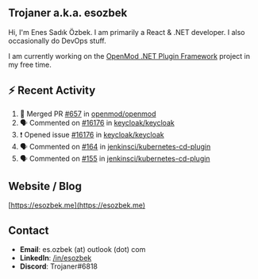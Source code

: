 ##  Trojaner a.k.a. esozbek
Hi, I'm Enes Sadık Özbek. I am primarily a React & .NET developer. I also occasionally do DevOps stuff.

I am currently working on the [OpenMod .NET Plugin Framework](https://github.com/openmod/openmod) project in my free time. 

## :zap: Recent Activity

<!--START_SECTION:activity-->
1. 🎉 Merged PR [#657](https://github.com/openmod/openmod/pull/657) in [openmod/openmod](https://github.com/openmod/openmod)
2. 🗣 Commented on [#16176](https://github.com/keycloak/keycloak/issues/16176) in [keycloak/keycloak](https://github.com/keycloak/keycloak)
3. ❗️ Opened issue [#16176](https://github.com/keycloak/keycloak/issues/16176) in [keycloak/keycloak](https://github.com/keycloak/keycloak)
4. 🗣 Commented on [#164](https://github.com/jenkinsci/kubernetes-cd-plugin/issues/164) in [jenkinsci/kubernetes-cd-plugin](https://github.com/jenkinsci/kubernetes-cd-plugin)
5. 🗣 Commented on [#155](https://github.com/jenkinsci/kubernetes-cd-plugin/issues/155) in [jenkinsci/kubernetes-cd-plugin](https://github.com/jenkinsci/kubernetes-cd-plugin)
<!--END_SECTION:activity-->

## Website / Blog
[https://esozbek.me](https://esozbek.me)

## Contact
- **Email**: es.ozbek (at) outlook (dot) com
- **LinkedIn**: [/in/esozbek](https://linkedin.com/in/esozbek)
- **Discord**: Trojaner#6818
